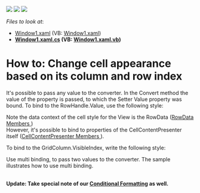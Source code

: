 <!-- default badges list -->
![](https://img.shields.io/endpoint?url=https://codecentral.devexpress.com/api/v1/VersionRange/128648712/22.2.2%2B)
[![](https://img.shields.io/badge/Open_in_DevExpress_Support_Center-FF7200?style=flat-square&logo=DevExpress&logoColor=white)](https://supportcenter.devexpress.com/ticket/details/E2154)
[![](https://img.shields.io/badge/📖_How_to_use_DevExpress_Examples-e9f6fc?style=flat-square)](https://docs.devexpress.com/GeneralInformation/403183)
<!-- default badges end -->
<!-- default file list -->
*Files to look at*:

* [Window1.xaml](./CS/DXGrid_ConditionalFormatting/Window1.xaml) (VB: [Window1.xaml](./VB/DXGrid_ConditionalFormatting/Window1.xaml))
* **[Window1.xaml.cs](./CS/DXGrid_ConditionalFormatting/Window1.xaml.cs) (VB: [Window1.xaml.vb](./VB/DXGrid_ConditionalFormatting/Window1.xaml.vb))**
<!-- default file list end -->
# How to: Change cell appearance based on its column and row index


<p>It's possible to pass any value to the converter. In the Convert method the value of the property is passed, to which the Setter Value property was bound. To bind to the RowHandle.Value, use the following style:</p>
<p><Style x:Key="customCellStyle" TargetType="dxg:CellContentPresenter"><br />    <Setter Property="Background"<br />            Value="{Binding Path= Data.RowHandle.Value,<br />            Converter={local:YourConverter}}"/><br /> </Style></p>
<p>Note the data context of the cell style for the View is the RowData (<a href="http://documentation.devexpress.com/#WPF/DevExpressWpfGridRowDataMembersTopicAll"><u>RowData Members </u></a>)<br /> However, it's possible to bind to properties of the CellContentPresenter itself (<a href="http://documentation.devexpress.com/#WPF/DevExpressWpfGridCellContentPresenterMembersTopicAll"><u>CellContentPresenter Members </u></a>).</p>
<p>To bind to the GridColumn.VisibleIndex, write the following style:</p>
<p><Style x:Key="customCellStyle" TargetType="dxg:CellContentPresenter"><br />    <Setter Property="Background"<br />            Value="{Binding Path= Column.VisibleIndex, RelativeSource={RelativeSource Self},<br />            Converter={local:YourConverter}}"/><br /> </Style></p>
<p>Use multi binding, to pass two values to the converter. The sample illustrates how to use multi binding.<br /><br /></p>
<p><strong>Update: Take special note of our </strong><a href="https://documentation.devexpress.com/#WPF/CustomDocument17130"><strong>Conditional Formatting</strong></a><strong> as well.</strong></p>

<br/>


